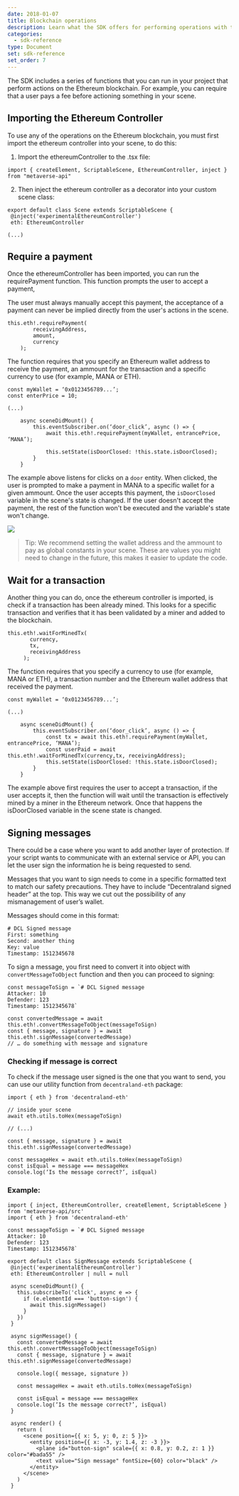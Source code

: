 ```yaml
---
date: 2018-01-07
title: Blockchain operations
description: Learn what the SDK offers for performing operations with the Ethereum blockchain
categories:
  - sdk-reference
type: Document
set: sdk-reference
set_order: 7
---
```




The SDK includes a series of functions that you can run in your project that perform actions on the Ethereum blockchain. For example, you can require that a user pays a fee before actioning something in your scene.

## Importing the Ethereum Controller

To use any of the operations on the Ethereum blockchain, you must first import the ethereum controller into your scene, to do this:

1) Import the ethereumController to the .tsx file:

```tsx
import { createElement, ScriptableScene, EthereumController, inject } from "metaverse-api"
```

2) Then inject the ethereum controller as a decorator into your custom scene class:

```tsx
export default class Scene extends ScriptableScene {
 @inject('experimentalEthereumController') 
 eth: EthereumController

(...)
```


## Require a payment


Once the ethereumController has been imported, you can run the requirePayment function. This function prompts the user to accept a payment,

The user must always manually accept this payment, the acceptance of a payment can never be implied directly from the user's actions in the scene.


```tsx
this.eth!.requirePayment(
        receivingAddress,
        amount, 
        currency
    );
```

The function requires that you specify an Ethereum wallet address to receive the payment, an ammount for the transaction and a specific currency to use (for example, MANA or ETH).



```tsx
const myWallet = ‘0x0123456789...’;
const enterPrice = 10;

(...)

    async sceneDidMount() {
        this.eventSubscriber.on(‘door_click’, async () => {
            await this.eth!.requirePayment(myWallet, entrancePrice, ‘MANA’);

            this.setState(isDoorClosed: !this.state.isDoorClosed);
        }
    }
```

The example above listens for clicks on a `door` entity. When clicked, the user is prompted to make a payment in MANA to a specific wallet for a given ammount. Once the user accepts this payment, the `isDoorClosed` variable in the scene's state is changed. If the user doesn't accept the payment, the rest of the function won't be executed and the variable's state won't change.

![](/images/media/metamask_confirm.png)

> Tip: We recommend setting the wallet address and the ammount to pay as global constants in your scene. These are values you might need to change in the future, this makes it easier to update the code.


## Wait for a transaction

Another thing you can do, once the ethereum controller is imported, is check if a transaction has been already mined. This looks for a specific transaction and verifies that it has been validated by a miner and added to the blockchain.

```tsx
this.eth!.waitForMinedTx(
       currency,
       tx,
       receivingAddress
     );
```

The function requires that you specify a currency to use (for example, MANA or ETH), a transaction number and the Ethereum wallet address that received the payment.


```tsx
const myWallet = ‘0x0123456789...’;

(...)

    async sceneDidMount() {
        this.eventSubscriber.on(‘door_click’, async () => {
            const tx = await this.eth!.requirePayment(myWallet, entrancePrice, ‘MANA’);
            const userPaid = await this.eth!.waitForMinedTx(currency,tx, receivingAddress);
            this.setState(isDoorClosed: !this.state.isDoorClosed);
        }
    }
```

The example above first requires the user to accept a transaction, if the user accepts it, then the function will wait until the transaction is effectively mined by a miner in the Ethereum network. Once that happens the isDoorClosed variable in the scene state is changed.

## Signing messages

There could be a case where you want to add another layer of protection. If your script wants to communicate with an external service or API, you can let the user sign the information he is being requested to send.

Messages that you want to sign needs to come in a specific formatted text to match our safety precautions. They have to include “Decentraland signed header” at the top. This way we cut out the possibility of any mismanagement of user’s wallet.

Messages should come in this format: 

```
# DCL Signed message
First: something
Second: another thing
Key: value
Timestamp: 1512345678
```

To sign a message, you first need to convert it into object with `convertMessageToObject` function and then you can proceed to signing:

```tsx
const messageToSign = `# DCL Signed message
Attacker: 10
Defender: 123
Timestamp: 1512345678`

const convertedMessage = await this.eth!.convertMessageToObject(messageToSign)
const { message, signature } = await this.eth!.signMessage(convertedMessage)
// … do something with message and signature
```

### Checking if message is correct

To check if the message user signed is the one that you want to send, you can use our utility function from `decentraland-eth` package:

```tsx
import { eth } from 'decentraland-eth'

// inside your scene
await eth.utils.toHex(messageToSign)

// (...)

const { message, signature } = await this.eth!.signMessage(convertedMessage)

const messageHex = await eth.utils.toHex(messageToSign)
const isEqual = message === messageHex
console.log(‘Is the message correct?’, isEqual)
```

### Example:

```tsx
import { inject, EthereumController, createElement, ScriptableScene } from 'metaverse-api/src'
import { eth } from 'decentraland-eth'

const messageToSign = `# DCL Signed message
Attacker: 10
Defender: 123
Timestamp: 1512345678`

export default class SignMessage extends ScriptableScene {
 @inject('experimentalEthereumController')
 eth: EthereumController | null = null

 async sceneDidMount() {
   this.subscribeTo('click', async e => {
     if (e.elementId === 'button-sign') {
       await this.signMessage()
     }
   })
 }

 async signMessage() {
   const convertedMessage = await this.eth!.convertMessageToObject(messageToSign)
   const { message, signature } = await this.eth!.signMessage(convertedMessage)

   console.log({ message, signature })

   const messageHex = await eth.utils.toHex(messageToSign)

   const isEqual = message === messageHex
   console.log(‘Is the message correct?’, isEqual)
 }

 async render() {
   return (
     <scene position={{ x: 5, y: 0, z: 5 }}>
       <entity position={{ x: -3, y: 1.4, z: -3 }}>
         <plane id="button-sign" scale={{ x: 0.8, y: 0.2, z: 1 }} color="#bada55" />
         <text value="Sign message" fontSize={60} color="black" />
       </entity>
     </scene>
   )
 }

```
